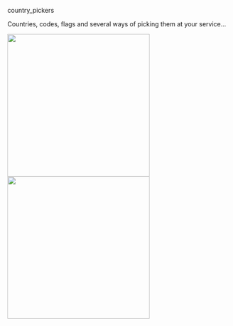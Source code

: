 country_pickers

Countries, codes, flags and several ways of picking them at your service...

<p>
	<img src="images/country_pickers1.png" height="320px" />
	<img src="images/country_pickers2.png" height="320px" />
</p>